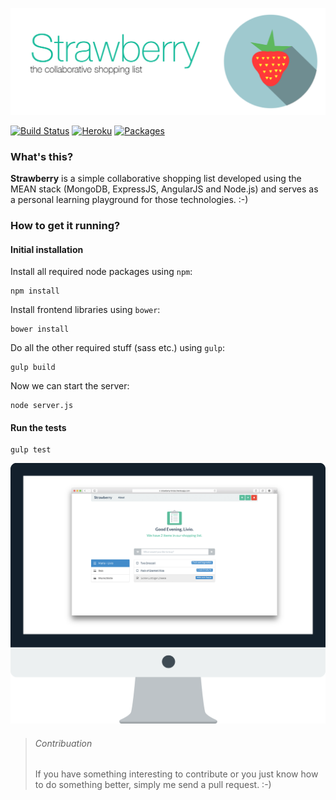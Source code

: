 ![Screenshot](/documentation/figures/StrawberryBanner.png?raw=true "Banner")


[![Build Status](https://magnum.travis-ci.com/livioso/strawberry.svg?token=kpWqqJtsH64npvSXGE75&branch=master&style=flat)](https://magnum.travis-ci.com/livioso/webeC) [![Heroku](https://heroku-badge.herokuapp.com/?app=strawberry-livioso&style=flat)](https://strawberry-livioso.herokuapp.com/) [![Packages](https://david-dm.org/livioso/strawberry.svg)](https://github.com/livioso/strawberry/blob/master/package.json)

### What's this?

**Strawberry** is a simple collaborative shopping list developed using the MEAN stack (MongoDB, ExpressJS, AngularJS and Node.js) and serves as a personal learning playground for those technologies. :-)

### How to get it running?

#### Initial installation

Install all required node packages using `npm`:

```
npm install
```

Install frontend libraries using `bower`:

```
bower install
```

Do all the other required stuff (sass etc.) using `gulp`:

```
gulp build
```

Now we can start the server:

```
node server.js
```

#### Run the tests
```
gulp test
```


![Screenshot](/documentation/figures/Screenshot.png?raw=true "Screenshot")

> ###### Contribuation
> If you have something interesting to contribute or you just know how to do something better, simply me send a pull request. :-)
